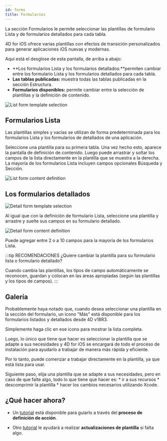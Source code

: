 ```yaml
---
id: forms
title: Formularios
---
```


La sección Formularios le permite seleccionar las plantillas de formulario Lista y de formularios detallados para cada tabla.

4D for iOS ofrece varias plantillas con efectos de transición personalizados para generar aplicaciones iOS nuevas y modernas.

Aquí está el desglose de esta pantalla, de arriba a abajo:

* **Los formularios Lista y los formularios detallados:**permiten cambiar entre los formulario Lista y los formularios detallados para cada tabla.
* **Las tablas publicadas:** muestra todas las tablas publicadas en la sección Estructura. 
* **Formularios disponibles:** permite cambiar entre la selección de plantillas y la definición de contenido.

![List form template selection](assets/en/project-editor/Forms-section-templates-selection-4D-for-iOS.png)

## Formularios Lista

Las plantillas simples y vacías se utilizan de forma predeterminada para los formularios Lista y los formularios de detallados de una aplicación.

Seleccione una plantilla para su primera tabla. Una vez hecho esto, aparece la pantalla de definición de contenido. Luego puede arrastrar y soltar los campos de la lista directamente en la plantilla que se muestra a la derecha. La mayoría de los formularios Lista incluyen campos opcionales Búsqueda y Sección.

![List form content definition](assets/en/project-editor/Forms-section-content-definition-4D-for-iOS.png)

## Los formularios detallados

![Detail form template selection](assets/en/project-editor/Forms-section-detail-form-templates-selection-4D-for-iOS.png)

Al igual que con la definición de formulario Lista, seleccione una plantilla y arrastre y suelte sus campos en su formulario detallado.

![Detail form content definition](assets/en/project-editor/Forms-section-detail-form-content-definition-4D-for-iOS.png)

Puede agregar entre 2 o a 10 campos para la mayoría de los formularios Lista.

:::tip RECOMENDACIONES ¿Quiere cambiar la plantilla para su formulario lista o formulario detallado?

Cuando cambia las plantillas, los tipos de campo automáticamente se reconocen, guardan y colocan en las áreas apropiadas (según las plantillas y los tipos de campos). :::

## Galería

Probablemente haya notado que, cuando desea seleccionar una plantilla en la sección del formulario, un icono "Más" está disponible para los formularios listados y detallados desde 4D v18R3.

Simplemente haga clic en ese icono para mostrar la lista completa.

Luego, lo único que tiene que hacer es seleccionar la plantilla que se adapte a sus necesidades y 4D for iOS se encargará de todo el proceso de instalación para ayudarlo a trabajar de manera más rápida y eficiente.

Por lo tanto, puede comenzar a trabajar directamente en la plantilla, ya que está lista para usar.

Siguiente paso, elija una plantilla que se adapte a sus necesidades, pero en caso de que falte algo, todo lo que tiene que hacer es: * ir a sus recursos * descomprimir la plantilla * hacer los cambios necesarios utilizando Xcode.

## ¿Qué hacer ahora?

* Un [tutorial]() está disponible para guiarlo a través del **proceso de definición de acción**.

* Otro [tutorial]() le ayudará a realizar **actualizaciones de plantilla** si falta algo.